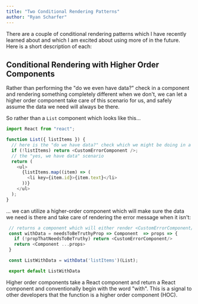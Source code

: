 ```yaml
---
title: "Two Conditional Rendering Patterns"
author: "Ryan Scharfer"
---
```


There are a couple of conditional rendering patterns which I have recently learned about and which I am excited about using more of in the future. Here is a short description of each:

## Conditional Rendering with Higher Order Components
Rather than performing the "do we even have data?" check in a component and rendering something completely different when we don't, we can let a higher order component take care of this scenario for us, and safely assume the data we need will always be there.

So rather than a <code>List</code> component which looks like this...

```javascript
import React from "react";

function List({ listItems }) {
  // here is the "do we have data?" check which we might be doing in a lot of components
  if (!listItems) return <CustomErrorComponent />;
  // the "yes, we have data" scenario
  return (
    <ul>
      {listItems.map((item) => (
        <li key={item.id}>{item.text}</li>
      ))}
    </ul>
  );
}
```

... we can utilize a higher-order component which will make sure the data we need is there and take care of rendering the error message when it isn't:

```javascript
 // returns a component which will either render <CustomErrorComponent/> or the previously passed component if the prop is truthy
 const withData = needsToBeTruthyProp => Component  => props => {
   if (!propThatNeedsToBeTruthy) return <CustomErrorComponent/>
   return <Component ...props>
 }

 const ListWithData = withData('listItems')(List);

 export default ListWithData
```

Higher order components take a React component and return a React component and conventionally begin with the word "with". This is a signal to other developers that the function is a higher order component (HOC).

